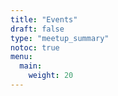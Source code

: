 ```yaml
---
title: "Events"
draft: false
type: "meetup_summary"
notoc: true
menu:
  main:
    weight: 20
---
```


